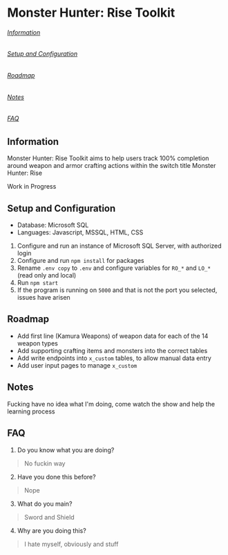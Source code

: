 # Monster Hunter: Rise Toolkit
###### [Information](https://github.com/kf1232/mhRiseDB/blob/main/README.md#information-1)
###### [Setup and Configuration](https://github.com/kf1232/mhRiseDB/blob/main/README.md#Setup-and-Configuration-1)
###### [Roadmap](https://github.com/kf1232/mhRiseDB/blob/main/README.md#Roadmap-1)
###### [Notes](https://github.com/kf1232/mhRiseDB/blob/main/README.md#Notes-1)
###### [FAQ](https://github.com/kf1232/mhRiseDB/blob/main/README.md#FAQ-1)


## Information
Monster Hunter: Rise Toolkit aims to help users track 100% completion around weapon and armor crafting actions within the switch title Monster Hunter: Rise

Work in Progress

## Setup and Configuration
- Database: Microsoft SQL
- Languages: Javascript, MSSQL, HTML, CSS

1. Configure and run an instance of Microsoft SQL Server, with authorized login
2. Configure and run `npm install` for packages
3. Rename `.env copy` to `.env` and configure variables for `RO_*` and `LO_*` (read only and local)
4. Run `npm start`
5. If the program is running on `5000` and that is not the port you selected, issues have arisen

## Roadmap
- Add first line (Kamura Weapons) of weapon data for each of the 14 weapon types
- Add supporting crafting items and monsters into the correct tables
- Add write endpoints into `x_custom` tables, to allow manual data entry
- Add user input pages to manage `x_custom`

## Notes
Fucking have no idea what I'm doing, come watch the show and help the learning process

## FAQ
1. Do you know what you are doing?
> No fuckin way
2. Have you done this before?
> Nope
3. What do you main?
> Sword and Shield
4. Why are you doing this?
> I hate myself, obviously and stuff
